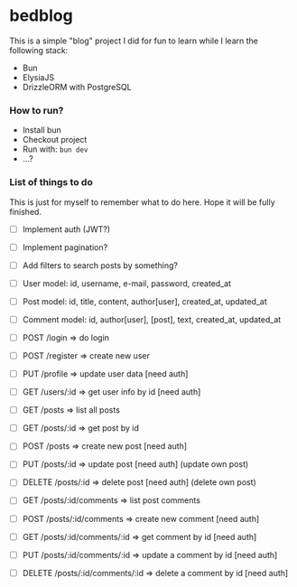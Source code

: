 # bedblog

This is a simple "blog" project I did for fun to learn while I learn the following stack:

- Bun
- ElysiaJS
- DrizzleORM with PostgreSQL

### How to run?

- Install bun
- Checkout project
- Run with: ```bun dev```
- ...?

### List of things to do

This is just for myself to remember what to do here. Hope it will be fully finished.

- [ ] Implement auth (JWT?)
- [ ] Implement pagination?
- [ ] Add filters to search posts by something?

- [ ] User model: id, username, e-mail, password, created_at
- [ ] Post model: id, title, content, author[user], created_at, updated_at
- [ ] Comment model: id, author[user], [post], text, created_at, updated_at

- [ ] POST /login => do login
- [ ] POST /register => create new user
- [ ] PUT /profile => update user data [need auth]
- [ ] GET /users/:id => get user info by id [need auth]

- [ ] GET /posts => list all posts
- [ ] GET /posts/:id => get post by id
- [ ] POST /posts => create new post [need auth]
- [ ] PUT /posts/:id => update post [need auth] (update own post)
- [ ] DELETE /posts/:id => delete post [need auth] (delete own post)

- [ ] GET /posts/:id/comments => list post comments
- [ ] POST /posts/:id/comments => create new comment [need auth]
- [ ] GET /posts/:id/comments/:id => get comment by id [need auth]
- [ ] PUT /posts/:id/comments/:id => update a comment by id [need auth]
- [ ] DELETE /posts/:id/comments/:id => delete a comment by id [need auth]
